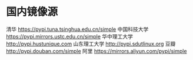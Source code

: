 # 国内镜像源

清华 https://pypi.tuna.tsinghua.edu.cn/simple 
中国科技大学 https://pypi.mirrors.ustc.edu.cn/simple 
华中理工大学 http://pypi.hustunique.com 
山东理工大学 http://pypi.sdutlinux.org 
豆瓣 http://pypi.douban.com/simple 
阿里 https://mirrors.aliyun.com/pypi/simple 
<!--stackedit_data:
eyJoaXN0b3J5IjpbLTExMzc3Mjk4OTZdfQ==
-->